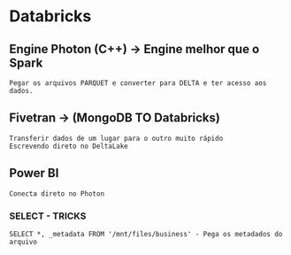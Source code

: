 # Databricks

## Engine Photon (C++) -> Engine melhor que o Spark
    Pegar os arquivos PARQUET e converter para DELTA e ter acesso aos dados.

## Fivetran -> (MongoDB TO Databricks)
    Transferir dados de um lugar para o outro muito rápido
    Escrevendo direto no DeltaLake


## Power BI
    Conecta direto no Photon

### SELECT - TRICKS
    SELECT *, _metadata FROM '/mnt/files/business' - Pega os metadados do arquivo

